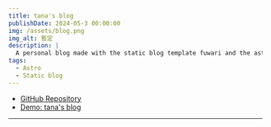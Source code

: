 ```yaml
---
title: tana's blog
publishDate: 2024-05-3 00:00:00
img: /assets/blog.png
img_alt: 暫定
description: |
  A personal blog made with the static blog template fuwari and the astro framework.
tags:
  - Astro
  - Static blog
---
```


- [GitHub Repository](https://github.com/tana0101/fuwari)
- [Demo: tana's blog](https://tana0101.vercel.app/)

---
